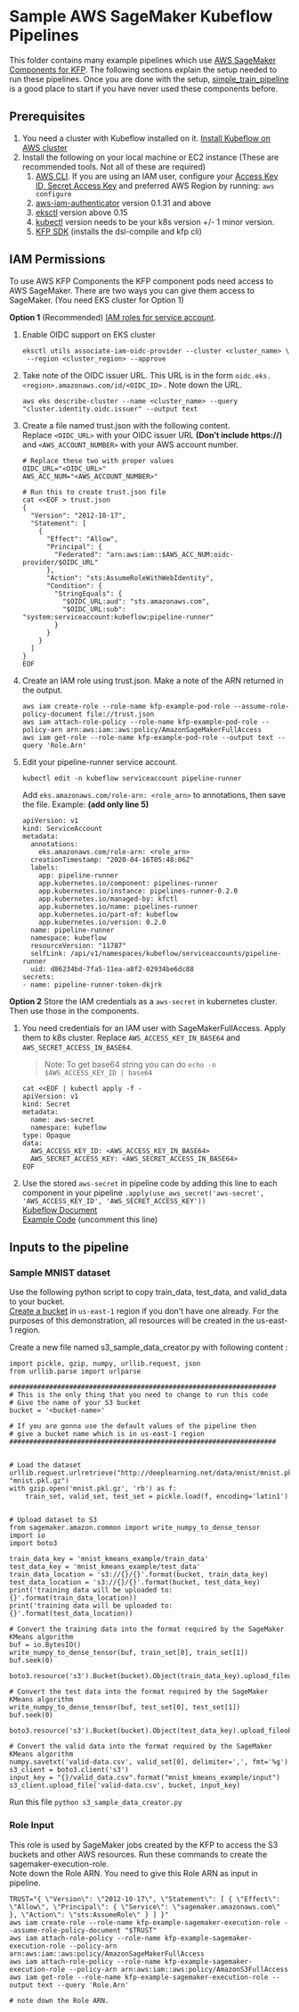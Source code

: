 # Sample AWS SageMaker Kubeflow Pipelines 

This folder contains many example pipelines which use [AWS SageMaker Components for KFP](https://github.com/kubeflow/pipelines/tree/master/components/aws/sagemaker). The following sections explain the setup needed to run these pipelines. Once you are done with the setup, [simple_train_pipeline](https://github.com/kubeflow/pipelines/tree/master/samples/contrib/aws-samples/simple_train_pipeline) is a good place to start if you have never used these components before.



## Prerequisites 

1. You need a cluster with Kubeflow installed on it. [Install Kubeflow on AWS cluster](https://www.kubeflow.org/docs/aws/deploy/install-kubeflow/)
2. Install the following on your local machine or EC2 instance (These are recommended tools. Not all of these are required)
    1. [AWS CLI](https://docs.aws.amazon.com/cli/latest/userguide/cli-chap-install.html). If you are using an IAM user, configure your [Access Key ID, Secret Access Key](https://docs.aws.amazon.com/general/latest/gr/aws-sec-cred-types.html#access-keys-and-secret-access-keys) and preferred AWS Region by running:
       `aws configure`  
    2. [aws-iam-authenticator](https://docs.aws.amazon.com/eks/latest/userguide/install-aws-iam-authenticator.html) version 0.1.31 and above  
    3. [eksctl](https://github.com/weaveworks/eksctl) version above 0.15  
    4. [kubectl](https://kubernetes.io/docs/tasks/tools/install-kubectl/#install-kubectl) version needs to be your k8s version +/- 1 minor version.
    5. [KFP SDK](https://www.kubeflow.org/docs/pipelines/sdk/install-sdk/#install-the-kubeflow-pipelines-sdk) (installs the dsl-compile and kfp cli)


## IAM Permissions 

To use AWS KFP Components the KFP component pods need access to AWS SageMaker.
There are two ways you can give them access to SageMaker. 
(You need EKS cluster for Option 1)

**Option 1** (Recommended) [IAM roles for service account](https://docs.aws.amazon.com/eks/latest/userguide/iam-roles-for-service-accounts.html). 
   1. Enable OIDC support on EKS cluster 
      ```
      eksctl utils associate-iam-oidc-provider --cluster <cluster_name> \
       --region <cluster_region> --approve
      ```
   2. Take note of the OIDC issuer URL. This URL is in the form `oidc.eks.<region>.amazonaws.com/id/<OIDC_ID>` . Note down the URL.
      ```
      aws eks describe-cluster --name <cluster_name> --query "cluster.identity.oidc.issuer" --output text
      ```
   3. Create a file named trust.json with the following content.   
      Replace `<OIDC_URL>` with your OIDC issuer URL **(Don’t include https://)** and `<AWS_ACCOUNT_NUMBER>` with your AWS account number. 
      ```
      # Replace these two with proper values 
      OIDC_URL="<OIDC_URL>"
      AWS_ACC_NUM="<AWS_ACCOUNT_NUMBER>"
      
      # Run this to create trust.json file
      cat <<EOF > trust.json
      {
        "Version": "2012-10-17",
        "Statement": [
          {
            "Effect": "Allow",
            "Principal": {
              "Federated": "arn:aws:iam::$AWS_ACC_NUM:oidc-provider/$OIDC_URL"
            },
            "Action": "sts:AssumeRoleWithWebIdentity",
            "Condition": {
              "StringEquals": {
                "$OIDC_URL:aud": "sts.amazonaws.com",
                "$OIDC_URL:sub": "system:serviceaccount:kubeflow:pipeline-runner"
              }
            }
          }
        ]
      }
      EOF
      ```
   4. Create an IAM role using trust.json. Make a note of the ARN returned in the output.
      ```
      aws iam create-role --role-name kfp-example-pod-role --assume-role-policy-document file://trust.json
      aws iam attach-role-policy --role-name kfp-example-pod-role --policy-arn arn:aws:iam::aws:policy/AmazonSageMakerFullAccess
      aws iam get-role --role-name kfp-example-pod-role --output text --query 'Role.Arn'
      ```
   5. Edit your pipeline-runner service account.
      ```
      kubectl edit -n kubeflow serviceaccount pipeline-runner
      ```
      Add `eks.amazonaws.com/role-arn: <role_arn>` to annotations, then save the file. Example: **(add only line 5)**  
      ```
      apiVersion: v1
      kind: ServiceAccount
      metadata:
        annotations:
          eks.amazonaws.com/role-arn: <role_arn>
        creationTimestamp: "2020-04-16T05:48:06Z"
        labels:
          app: pipeline-runner
          app.kubernetes.io/component: pipelines-runner
          app.kubernetes.io/instance: pipelines-runner-0.2.0
          app.kubernetes.io/managed-by: kfctl
          app.kubernetes.io/name: pipelines-runner
          app.kubernetes.io/part-of: kubeflow
          app.kubernetes.io/version: 0.2.0
        name: pipeline-runner
        namespace: kubeflow
        resourceVersion: "11787"
        selfLink: /api/v1/namespaces/kubeflow/serviceaccounts/pipeline-runner
        uid: d86234bd-7fa5-11ea-a8f2-02934be6dc88
      secrets:
      - name: pipeline-runner-token-dkjrk
      ``` 
**Option 2** Store the IAM credentials as a `aws-secret` in kubernetes cluster. Then use those in the components.
   1. You need credentials for an IAM user with SageMakerFullAccess. Apply them to k8s cluster.
      Replace `AWS_ACCESS_KEY_IN_BASE64` and `AWS_SECRET_ACCESS_IN_BASE64`.
      > Note: To get base64 string you can do `echo -n $AWS_ACCESS_KEY_ID | base64`
      ```
      cat <<EOF | kubectl apply -f -
      apiVersion: v1
      kind: Secret
      metadata:
        name: aws-secret
        namespace: kubeflow
      type: Opaque
      data:
        AWS_ACCESS_KEY_ID: <AWS_ACCESS_KEY_IN_BASE64>
        AWS_SECRET_ACCESS_KEY: <AWS_SECRET_ACCESS_IN_BASE64>
      EOF
      ```
   2. Use the stored `aws-secret` in pipeline code by adding this line to each component in your pipeline `.apply(use_aws_secret('aws-secret', 'AWS_ACCESS_KEY_ID', 'AWS_SECRET_ACCESS_KEY'))`   
      [Kubeflow Document](https://www.kubeflow.org/docs/aws/pipeline/)  
      [Example Code](https://github.com/kubeflow/pipelines/blob/7d94de1baa20ac8660a8abfa589475de1bd54364/samples/contrib/aws-samples/simple_train_pipeline/training-pipeline.py#L79) (uncomment this line)

## Inputs to the pipeline

### Sample MNIST dataset

Use the following python script to copy train_data, test_data, and valid_data to your bucket.  
[Create a bucket](https://docs.aws.amazon.com/AmazonS3/latest/gsg/CreatingABucket.html) in `us-east-1` region if you don't have one already. 
For the purposes of this demonstration, all resources will be created in the us-east-1 region.


Create a new file named s3_sample_data_creator.py with following content :
```
import pickle, gzip, numpy, urllib.request, json
from urllib.parse import urlparse

###################################################################
# This is the only thing that you need to change to run this code 
# Give the name of your S3 bucket 
bucket = '<bucket-name>' 

# If you are gonna use the default values of the pipeline then 
# give a bucket name which is in us-east-1 region 
###################################################################


# Load the dataset
urllib.request.urlretrieve("http://deeplearning.net/data/mnist/mnist.pkl.gz", "mnist.pkl.gz")
with gzip.open('mnist.pkl.gz', 'rb') as f:
    train_set, valid_set, test_set = pickle.load(f, encoding='latin1')


# Upload dataset to S3
from sagemaker.amazon.common import write_numpy_to_dense_tensor
import io
import boto3

train_data_key = 'mnist_kmeans_example/train_data'
test_data_key = 'mnist_kmeans_example/test_data'
train_data_location = 's3://{}/{}'.format(bucket, train_data_key)
test_data_location = 's3://{}/{}'.format(bucket, test_data_key)
print('training data will be uploaded to: {}'.format(train_data_location))
print('training data will be uploaded to: {}'.format(test_data_location))

# Convert the training data into the format required by the SageMaker KMeans algorithm
buf = io.BytesIO()
write_numpy_to_dense_tensor(buf, train_set[0], train_set[1])
buf.seek(0)

boto3.resource('s3').Bucket(bucket).Object(train_data_key).upload_fileobj(buf)

# Convert the test data into the format required by the SageMaker KMeans algorithm
write_numpy_to_dense_tensor(buf, test_set[0], test_set[1])
buf.seek(0)

boto3.resource('s3').Bucket(bucket).Object(test_data_key).upload_fileobj(buf)

# Convert the valid data into the format required by the SageMaker KMeans algorithm
numpy.savetxt('valid-data.csv', valid_set[0], delimiter=',', fmt='%g')
s3_client = boto3.client('s3')
input_key = "{}/valid_data.csv".format("mnist_kmeans_example/input")
s3_client.upload_file('valid-data.csv', bucket, input_key)
```
Run this file `python s3_sample_data_creator.py`

### Role Input

This role is used by SageMaker jobs created by the KFP to access the S3 buckets and other AWS resources.
Run these commands to create the sagemaker-execution-role.   
Note down the Role ARN. You need to give this Role ARN as input in pipeline.

```
TRUST="{ \"Version\": \"2012-10-17\", \"Statement\": [ { \"Effect\": \"Allow\", \"Principal\": { \"Service\": \"sagemaker.amazonaws.com\" }, \"Action\": \"sts:AssumeRole\" } ] }"
aws iam create-role --role-name kfp-example-sagemaker-execution-role --assume-role-policy-document "$TRUST"
aws iam attach-role-policy --role-name kfp-example-sagemaker-execution-role --policy-arn arn:aws:iam::aws:policy/AmazonSageMakerFullAccess
aws iam attach-role-policy --role-name kfp-example-sagemaker-execution-role --policy-arn arn:aws:iam::aws:policy/AmazonS3FullAccess
aws iam get-role --role-name kfp-example-sagemaker-execution-role --output text --query 'Role.Arn'

# note down the Role ARN. 
```

